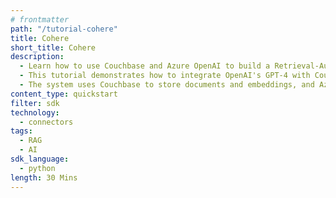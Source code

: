 ```yaml
---
# frontmatter
path: "/tutorial-cohere"
title: Cohere
short_title: Cohere
description: 
  - Learn how to use Couchbase and Azure OpenAI to build a Retrieval-Augmented Generation (RAG) system.
  - This tutorial demonstrates how to integrate OpenAI's GPT-4 with Couchbase to build a RAG system.
  - The system uses Couchbase to store documents and embeddings, and Azure OpenAI to generate contextually relevant answers.
content_type: quickstart
filter: sdk
technology:
  - connectors
tags:
  - RAG
  - AI
sdk_language: 
  - python
length: 30 Mins
---
```

